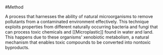 #Method 

A process that harnesses the ability of natural microorganisms to remove pollutants from a contaminated environment effectively. This technique exploits properties from different naturally occurring bacteria and fungi that can process toxic chemicals and [[Microplastic]] found in water and land. This happens due to these organisms' xenobiotic metabolism, a natural mechanism that enables toxic compounds to be converted into nontoxic byproducts.